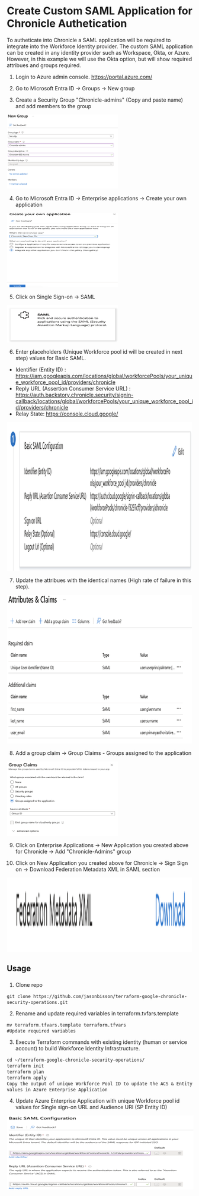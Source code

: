 # Create Custom SAML Application for Chronicle Authetication

To autheticate into Chronicle a SAML application will be required to integrate into the Workforce Identity provider. The custom SAML application can be created in any identity provider such as Workspace, Okta, or Azure. However, in this example we will use the Okta option, but will show required attribues and groups required.

1. Login to Azure admin console. https://portal.azure.com/

2. Go to Microsoft Entra ID -> Groups -> New group

3. Create a Security Group "Chronicle-admins" (Copy and paste name) and add members to the group
<img src="diagram/creategroup.png" width="300" height="200">

4. Go to Microsoft Entra ID -> Enterprise applications -> Create your own application 
<img src="diagram/customapp.png" width="300" height="200">

5. Click on Single Sign-on -> SAML
<img src="diagram/saml.png" width="300" height="100">

6. Enter placeholders (Unique Workforce pool id will be created in next step) values for Basic SAML.
- Identifier (Entity ID) : https://iam.googleapis.com/locations/global/workforcePools/your_unique_workforce_pool_id/providers/chronicle
- Reply URL (Assertion Consumer Service URL) : https://auth.backstory.chronicle.security/signin-callback/locations/global/workforcePools/your_unique_workforce_pool_id/providers/chronicle
- Relay State: https://console.cloud.google/
<img src="diagram/basicsaml.png" width="500" height="400">

7. Update the attribues with the identical names (High rate of failure in this step).
<img src="diagram/attributes.png" width="500" height="400">

8. Add a group claim -> Group Claims - Groups assigned to the application
<img src="diagram/groupclaim.png" width="300" height="200">

9. Click on Enterprise Applications -> New Application you created above for Chronicle -> Add "Chronicle-Admins" group

10. Click on New Application you created above for Chronicle -> Sign Sign on -> Download Federation Metadata XML in SAML section
<img src="diagram/downloadsamlxml.png" width="500" height="200">

## Usage

###
1. Clone repo
```
git clone https://github.com/jasonbisson/terraform-google-chronicle-security-operations.git
```

2. Rename and update required variables in terraform.tvfars.template
```
mv terraform.tfvars.template terraform.tfvars
#Update required variables
```

3. Execute Terraform commands with existing identity (human or service account) to build Workforce Identity Infrastructure.
```
cd ~/terraform-google-chronicle-security-operations/
terraform init
terraform plan
terraform apply
Copy the output of unique Workforce Pool ID to update the ACS & Entity values in Azure Enterprise Application
```
4. Update Azure Enterprise Application with unique Workforce pool id values for Single sign-on URL and Audience URI (SP Entity ID)
<img src="diagram/updatebasicsaml.png" width="900" height="200">




